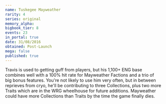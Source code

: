 ```yaml
---
name: Tuskegee Mayweather
rarity: 4
series: original
memory_alpha:
bigbook_tier: 8
events: 23
in_portal: true
date: 31/08/2016
obtained: Post-Launch
mega: false
published: true
---
```


Travis is used to getting guff from players, but his 1,100+ ENG base combines well with a 100% hit rate for Mayweather Factions and a trio of big bonus features. You're not likely to use him very often, but in between reprieves from cryo, he'll be contributing to three Collections, plus two more Traits which are in the WRG wheelhouse for future additions.  Mayweather could have more Collections than Traits by the time the game finally dies.
